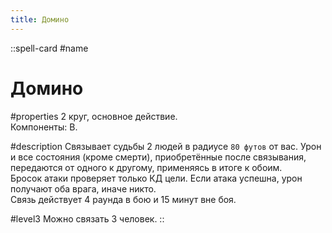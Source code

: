 ```yaml
---
title: Домино
---
```


::spell-card
#name
# Домино

#properties
2 круг, основное действие.  
Компоненты: В.

#description
Связывает судьбы 2 людей в радиусе `80 футов` от вас. Урон и все состояния (кроме смерти), приобретённые после связывания, передаются от одного к другому, применяясь в итоге к обоим.  
Бросок атаки проверяет только КД цели. Если атака успешна, урон получают оба врага, иначе никто.  
Связь действует 4 раунда в бою и 15 минут вне боя.

#level3
Можно связать 3 человек.
::